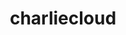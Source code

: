 ---
title: "charliecloud"
layout: cache
categories: [package, v0.22.0]
meta: {"versions": ["0.37"], "compilers": ["cce@=15.0.1", "gcc@=11.4.0", "gcc@=9.4.0", "oneapi@=2024.0.0"], "oss": ["rhel8", "ubuntu20.04", "ubuntu22.04"], "platforms": ["linux"], "targets": ["neoverse_v1", "neoverse_v2", "ppc64le", "x86_64_v3", "zen4"], "stacks": ["e4s", "e4s-cray-rhel", "e4s-neoverse-v2", "e4s-neoverse_v1", "e4s-oneapi", "e4s-power", "root"], "num_specs": 6, "num_specs_by_stack": {"e4s-cray-rhel": 1, "root": 6, "e4s-power": 1, "e4s-neoverse_v1": 1, "e4s-neoverse-v2": 1, "e4s": 1, "e4s-oneapi": 1}}
spec_details: [{"hash": "mvytlpkbetc3novx4df3srkrm2jv42gd", "compiler": "cce@=15.0.1", "versions": ["0.37"], "os": "rhel8", "platform": "linux", "target": "zen4", "variants": ["build_system=autotools", "~docs", "+squashfuse"], "stacks": ["e4s-cray-rhel", "root"], "size": "-", "tarball": "https://binaries.spack.io/v0.22.0/build_cache/linux-rhel8-zen4/cce-15.0.1/charliecloud-0.37/linux-rhel8-zen4-cce-15.0.1-charliecloud-0.37-mvytlpkbetc3novx4df3srkrm2jv42gd.spack"}, {"hash": "vxiyv2awoklee4wmrip7fawwufhzngnz", "compiler": "gcc@=9.4.0", "versions": ["0.37"], "os": "ubuntu20.04", "platform": "linux", "target": "ppc64le", "variants": ["build_system=autotools", "~docs", "+squashfuse"], "stacks": ["root", "e4s-power"], "size": "-", "tarball": "https://binaries.spack.io/v0.22.0/build_cache/linux-ubuntu20.04-ppc64le/gcc-9.4.0/charliecloud-0.37/linux-ubuntu20.04-ppc64le-gcc-9.4.0-charliecloud-0.37-vxiyv2awoklee4wmrip7fawwufhzngnz.spack"}, {"hash": "46z3ohmucbmqspafko3cegr7tj3sbxm5", "compiler": "gcc@=11.4.0", "versions": ["0.37"], "os": "ubuntu22.04", "platform": "linux", "target": "neoverse_v1", "variants": ["build_system=autotools", "~docs", "+squashfuse"], "stacks": ["e4s-neoverse_v1", "root"], "size": "-", "tarball": "https://binaries.spack.io/v0.22.0/build_cache/linux-ubuntu22.04-neoverse_v1/gcc-11.4.0/charliecloud-0.37/linux-ubuntu22.04-neoverse_v1-gcc-11.4.0-charliecloud-0.37-46z3ohmucbmqspafko3cegr7tj3sbxm5.spack"}, {"hash": "iw7tm23fmga5kxxp3innczoww2vg4ibd", "compiler": "gcc@=11.4.0", "versions": ["0.37"], "os": "ubuntu22.04", "platform": "linux", "target": "neoverse_v2", "variants": ["build_system=autotools", "~docs", "+squashfuse"], "stacks": ["root", "e4s-neoverse-v2"], "size": "-", "tarball": "https://binaries.spack.io/v0.22.0/build_cache/linux-ubuntu22.04-neoverse_v2/gcc-11.4.0/charliecloud-0.37/linux-ubuntu22.04-neoverse_v2-gcc-11.4.0-charliecloud-0.37-iw7tm23fmga5kxxp3innczoww2vg4ibd.spack"}, {"hash": "5vt4g42d3doptx74fysr2a3l4wsbihbx", "compiler": "gcc@=11.4.0", "versions": ["0.37"], "os": "ubuntu22.04", "platform": "linux", "target": "x86_64_v3", "variants": ["build_system=autotools", "~docs", "+squashfuse"], "stacks": ["root", "e4s"], "size": "-", "tarball": "https://binaries.spack.io/v0.22.0/build_cache/linux-ubuntu22.04-x86_64_v3/gcc-11.4.0/charliecloud-0.37/linux-ubuntu22.04-x86_64_v3-gcc-11.4.0-charliecloud-0.37-5vt4g42d3doptx74fysr2a3l4wsbihbx.spack"}, {"hash": "6fasc2tfuozypt7sip5oxcebfc25um2q", "compiler": "oneapi@=2024.0.0", "versions": ["0.37"], "os": "ubuntu22.04", "platform": "linux", "target": "x86_64_v3", "variants": ["build_system=autotools", "~docs", "+squashfuse"], "stacks": ["e4s-oneapi", "root"], "size": "-", "tarball": "https://binaries.spack.io/v0.22.0/build_cache/linux-ubuntu22.04-x86_64_v3/oneapi-2024.0.0/charliecloud-0.37/linux-ubuntu22.04-x86_64_v3-oneapi-2024.0.0-charliecloud-0.37-6fasc2tfuozypt7sip5oxcebfc25um2q.spack"}]
---